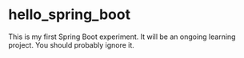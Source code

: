 # hello_spring_boot

This is my first Spring Boot experiment.  It will be an ongoing learning project.  You should probably ignore it.  
